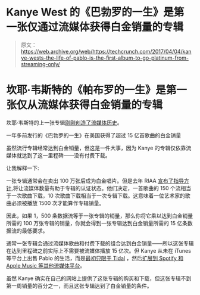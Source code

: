 # Kanye West 的《巴勃罗的一生》是第一张仅通过流媒体获得白金销量的专辑 

> 原文：<https://web.archive.org/web/https://techcrunch.com/2017/04/04/kanye-wests-the-life-of-pablo-is-the-first-album-to-go-platinum-from-streaming-only/>

# 坎耶·韦斯特的《帕布罗的一生》是第一张仅从流媒体获得白金销量的专辑

坎耶·韦斯特的上一张专辑[刚刚创造了流媒体历史](https://web.archive.org/web/20221007135332/http://pitchfork.com/news/67861-kanyes-life-of-pablo-becomes-first-streaming-only-album-to-go-platinum/?mbid=social_twitter)。

一年多前发行的《巴勃罗的一生》在美国获得了超过 15 亿首歌曲的白金销量

虽然流行专辑经常达到白金销量，但这是一件大事，因为 Kanye 的专辑仅依靠流媒体就达到了这一里程碑——没有付费下载。

让我解释一下:

一张专辑通常会在卖出 100 万张后成为白金唱片。但是去年 RIAA [宣布了指导方针](https://web.archive.org/web/20221007135332/https://www.forbes.com/sites/hughmcintyre/2016/02/13/now-that-streaming-can-make-a-song-platinum-what-counts-and-what-doesnt/#6df0d4d517ef),将让流媒体数量有助于专辑的认证状态。他们决定，一首歌曲的 150 个流相当于一次歌曲下载，10 次歌曲下载相当于一次专辑下载。这意味着一位艺术家的歌曲必须被播放 1500 次才能算作专辑销量。

因此，如果 1，500 条数据流等于一张专辑的销量，那么你将它乘以达到白金销量所需的 100 万张专辑的销量，你就会得到一张专辑达到白金销量所需的 15 亿条数据流的最低要求。

通常一张专辑会通过流媒体歌曲和付费下载的组合达到白金销量——所以这张专辑在达到里程碑之前实际上不需要被流媒体播放 15 亿次。但 Kanye 从未在 iTunes 等平台上出售 Pablo 的生活，而是[最初只限于 Tidal](https://web.archive.org/web/20221007135332/https://beta.techcrunch.com/2016/02/16/kanye-west-says-his-new-album-wont-be-on-itunes-or-apple-music/) ，然后[扩展到 Spotify 和 Apple Music 等其他流媒体平台](https://web.archive.org/web/20221007135332/https://beta.techcrunch.com/2016/04/01/kanye-wests-new-album-the-life-of-pablo-is-no-longer-a-tidal-exclusive/)。

虽然 Kanye 确实在自己的网站上提供了这张专辑的购买和下载，但这张专辑不到第一周销量的百分之一，而且这张专辑达到了白金销量的条件。